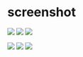 # screenshot
<img src = "https://user-images.githubusercontent.com/112672832/188889206-4f8f225a-b559-41a8-bdbf-fa9ddc84383a.png"></img>
<img src = "https://user-images.githubusercontent.com/112672832/188889230-070b79a7-8156-452e-b32f-4c61df21195a.png"></img>
<img src = "https://user-images.githubusercontent.com/112672832/188889239-d310031a-e9b9-43fd-bbce-343b0d5f2b10.png"></img>

<img src = "https://user-images.githubusercontent.com/112672832/190847173-4b101843-77bb-4b9a-8119-92af471c83b9.png"></img>
<img src = "https://user-images.githubusercontent.com/112672832/190847174-094ab0b3-b292-44f4-b7ba-df81889856fa.png"></img>
<img src = "https://user-images.githubusercontent.com/112672832/190847175-98181950-eaca-474c-acdf-c97f699eea4a.png"></img>
